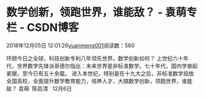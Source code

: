 
# 数学创新，领跑世界，谁能敌？ - 袁萌专栏 - CSDN博客

2018年12月05日 12:01:26[yuanmeng001](https://me.csdn.net/yuanmeng001)阅读数：560


环顾今日之全球，科技创新专利八年领先世界。数学创新如何？
上世纪六十年代，世界数学先锋派哥德尔指出：未来世界是非标准数学。七十年代，国内学奋起紧跟，至今已有五十余载。
进入本世纪，特别是在十九大之后，非标准数学投放全国高校，全面提升数学教育能力，培养人才，大搞数学创新，领跑世界，谁能敌？
袁萌  陈启清   12月6日


